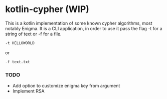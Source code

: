 # kotlin-cypher (WIP)

This is a kotlin implementation of some known cypher algorithms, most notably Enigma. 
It is a CLI application, in order to use it pass the flag -t for a string of text or -f for a file.
```bash
-t HELLOWORLD
```

or 
```bash
-f text.txt
```

### TODO
* Add option to customize enigma key from argument
* Implement RSA

